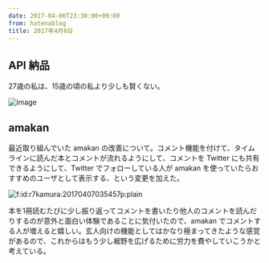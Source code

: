 ```yaml
---
date: 2017-04-06T23:30:00+09:00
from: hatenablog
title: 2017年4月6日
---
```


<h2>API 納品</h2>

<p>27歳の私は、15歳の頃の私より少しも賢くない。</p>

<p><img src="https://cdn-ak.f.st-hatena.com/images/fotolife/r/r7kamura/20140407/20140407004740.png" alt="image"></p>

<h2>amakan</h2>

<p>最近取り組んでいた amakan の改善について。コメント機能を付けて、タイムラインに読んだ本とコメントが流れるようにして、コメントを Twitter にも共有できるようにして、Twitter でフォローしている人が amakan を使っていたらおすすめのユーザとして表示する、という変更を加えた。</p>

<p><span itemscope itemtype="http://schema.org/Photograph"><img src="https://cdn-ak.f.st-hatena.com/images/fotolife/r/r7kamura/20170407/20170407035457.png" alt="f:id:r7kamura:20170407035457p:plain" title="f:id:r7kamura:20170407035457p:plain" class="hatena-fotolife" itemprop="image"></span></p>

<p>本を1冊読むたびに少し振り返ってコメントを書いたり他人のコメントを読んだりするのが意外と面白い体験であることに気付いたので、amakan でコメントする人が増えると嬉しい。玄人向けの機能としてはかなり極まってきたような感覚があるので、これからはもう少し裾野を広げるために労力を費やしていこうかと考えている。</p>

